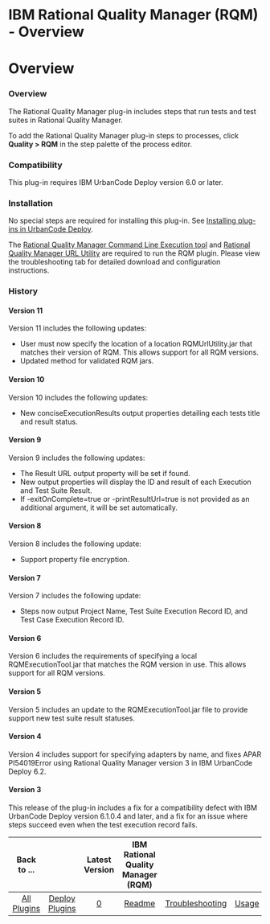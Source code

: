 
IBM Rational Quality Manager (RQM) - Overview
=============================================

# Overview


### Overview




The Rational Quality Manager plug-in includes steps that run tests and test suites in Rational Quality Manager.

To add the Rational Quality Manager plug-in steps to processes, click **Quality > RQM** in the step palette of the process editor.

### Compatibility

This plug-in requires IBM UrbanCode Deploy version 6.0 or later.


### Installation

No special steps are required for installing this plug-in. See [Installing plug-ins in UrbanCode Deploy](https://community.ibm.com/community/user/wasdevops/blogs/laurel-dickson-bull1/2022/06/13/install-plugins "Installing plug-ins in UrbanCode Deploy").

The [Rational Quality Manager Command Line Execution tool](https://jazz.net/wiki/bin/view/Main/RQMExecutionTool) and [Rational Quality Manager URL Utility](https://jazz.net/wiki/bin/view/Main/RQMURLUtility) are required to run the RQM plugin. Please view the troubleshooting tab for detailed download and configuration instructions.

### History

#### Version 11


Version 11 includes the following updates:

* User must now specify the location of a location RQMUrlUtility.jar that matches their version of RQM. This allows support for all RQM versions.
* Updated method for validated RQM jars.

#### Version 10


Version 10 includes the following updates:

* New conciseExecutionResults output properties detailing each tests title and result status.

#### Version 9


Version 9 includes the following updates:

* The Result URL output property will be set if found.
* New output properties will display the ID and result of each Execution and Test Suite Result.
* If -exitOnComplete=true or -printResultUrl=true is not provided as an additional argument, it will be set automatically.

#### Version 8


Version 8 includes the following update:

* Support property file encryption.

#### Version 7


Version 7 includes the following update:

* Steps now output Project Name, Test Suite Execution Record ID, and Test Case Execution Record ID.

#### Version 6


Version 6 includes the requirements of specifying a local RQMExecutionTool.jar that matches the RQM version in use. This allows support for all RQM versions.


#### Version 5


Version 5 includes an update to the RQMExecutionTool.jar file to provide support new test suite result statuses.


#### Version 4


Version 4 includes support for specifying adapters by name, and fixes APAR PI54019Error using Rational Quality Manager version 3 in IBM UrbanCode Deploy 6.2.


#### Version 3


This release of the plug-in includes a fix for a compatibility defect with IBM UrbanCode Deploy version 6.1.0.4 and later, and a fix for an issue where steps succeed even when the test execution record fails.


|Back to ...||Latest Version|IBM Rational Quality Manager (RQM) ||||
| :---: | :---: | :---: | :---: | :---: | :---: | :---: |
|[All Plugins](../../index.md)|[Deploy Plugins](../README.md)|[0]()|[Readme](README.md)|[Troubleshooting](troubleshooting.md)|[Usage](usage.md)|[Steps](steps.md)|
